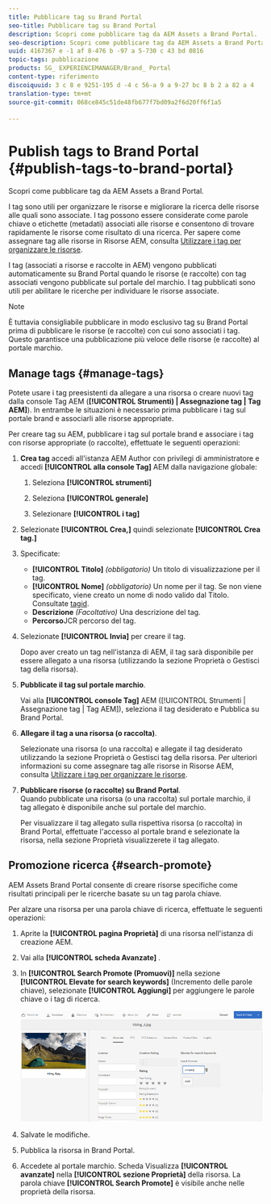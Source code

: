 ```yaml
---
title: Pubblicare tag su Brand Portal
seo-title: Pubblicare tag su Brand Portal
description: Scopri come pubblicare tag da AEM Assets a Brand Portal.
seo-description: Scopri come pubblicare tag da AEM Assets a Brand Portal.
uuid: 4167367 e -1 af 8-476 b -97 a 5-730 c 43 bd 0816
topic-tags: pubblicazione
products: SG_ EXPERIENCEMANAGER/Brand_ Portal
content-type: riferimento
discoiquuid: 3 c 8 e 9251-195 d -4 c 56-a 9 a 9-27 bc 8 b 2 a 82 a 4
translation-type: tm+mt
source-git-commit: 068ce845c51de48fb677f7bd09a2f6d20ff6f1a5

---
```



# Publish tags to Brand Portal {#publish-tags-to-brand-portal}

Scopri come pubblicare tag da AEM Assets a Brand Portal.

I tag sono utili per organizzare le risorse e migliorare la ricerca delle risorse alle quali sono associate. I tag possono essere considerate come parole chiave o etichette (metadati) associati alle risorse e consentono di trovare rapidamente le risorse come risultato di una ricerca. Per sapere come assegnare tag alle risorse in Risorse AEM, consulta [Utilizzare i tag per organizzare le risorse](https://helpx.adobe.com/experience-manager/6-5/assets/using/organize-assets.html#Usetagstoorganizeassets).

I tag (associati a risorse e raccolte in AEM) vengono pubblicati automaticamente su Brand Portal quando le risorse (e raccolte) con tag associati vengono pubblicate sul portale del marchio. I tag pubblicati sono utili per abilitare le ricerche per individuare le risorse associate.

>[!NOTE]
>
>È tuttavia consigliabile pubblicare in modo esclusivo tag su Brand Portal prima di pubblicare le risorse (e raccolte) con cui sono associati i tag. Questo garantisce una pubblicazione più veloce delle risorse (e raccolte) al portale marchio.

## Manage tags {#manage-tags}

Potete usare i tag preesistenti da allegare a una risorsa o creare nuovi tag dalla console Tag AEM (**[!UICONTROL Strumenti) | Assegnazione tag | Tag AEM]**). In entrambe le situazioni è necessario prima pubblicare i tag sul portale brand e associarli alle risorse appropriate.

Per creare tag su AEM, pubblicare i tag sul portale brand e associare i tag con risorse appropriate (o raccolte), effettuate le seguenti operazioni:

1. **Crea tag**
accedi all'istanza AEM Author con privilegi di amministratore e accedi **[!UICONTROL alla console Tag]** AEM dalla navigazione globale:

   1. Seleziona **[!UICONTROL strumenti]**

   2. Seleziona **[!UICONTROL generale]**

   3. Selezionare **[!UICONTROL i tag]**

2. Selezionate **[!UICONTROL Crea,]** quindi selezionate **[!UICONTROL Crea tag.]**
3. Specificate:

   * **[!UICONTROL Titolo]**
      *(obbligatorio)* Un titolo di visualizzazione per il tag.
   * **[!UICONTROL Nome]**
      *(obbligatorio)* Un nome per il tag. Se non viene specificato, viene creato un nome di nodo valido dal Titolo. Consultate [tagid](https://helpx.adobe.com/experience-manager/6-5/sites/developing/using/framework.html#TagID).
   * **Descrizione**
      *(Facoltativo)* Una descrizione del tag.
   * **Percorso**JCR percorso
del tag.

4. Selezionate **[!UICONTROL Invia]** per creare il tag.

   Dopo aver creato un tag nell'istanza di AEM, il tag sarà disponibile per essere allegato a una risorsa (utilizzando la sezione Proprietà o Gestisci tag della risorsa).

5. **Pubblicate il tag sul portale marchio**.

   Vai alla **[!UICONTROL console Tag]** AEM ([!UICONTROL Strumenti | Assegnazione tag | Tag AEM]), seleziona il tag desiderato e Pubblica su Brand Portal.

6. **Allegare il tag a una risorsa (o raccolta)**.

   Selezionate una risorsa (o una raccolta) e allegate il tag desiderato utilizzando la sezione Proprietà o Gestisci tag della risorsa. Per ulteriori informazioni su come assegnare tag alle risorse in Risorse AEM, consulta [Utilizzare i tag per organizzare le risorse](https://helpx.adobe.com/experience-manager/6-5/assets/using/organize-assets.html#Usetagstoorganizeassets).

7. **Pubblicare risorse (o raccolte) su Brand Portal**.\
   Quando pubblicate una risorsa (o una raccolta) sul portale marchio, il tag allegato è disponibile anche sul portale del marchio.

   Per visualizzare il tag allegato sulla rispettiva risorsa (o raccolta) in Brand Portal, effettuate l'accesso al portale brand e selezionate la risorsa, nella sezione Proprietà visualizzerete il tag allegato.

## Promozione ricerca {#search-promote}

AEM Assets Brand Portal consente di creare risorse specifiche come risultati principali per le ricerche basate su un tag parola chiave.

Per alzare una risorsa per una parola chiave di ricerca, effettuate le seguenti operazioni:

1. Aprite la **[!UICONTROL pagina Proprietà]** di una risorsa nell'istanza di creazione AEM.
2. Vai alla **[!UICONTROL scheda Avanzate]** .
3. In **[!UICONTROL Search Promote (Promuovi)]** nella sezione **[!UICONTROL Elevate for search keywords]** (Incremento delle parole chiave), selezionate **[!UICONTROL Aggiungi]** per aggiungere le parole chiave o i tag di ricerca.

   ![](assets/search-promote.png)

4. Salvate le modifiche.
5. Pubblica la risorsa in Brand Portal.
6. Accedete al portale marchio. Scheda Visualizza **[!UICONTROL avanzate]** nella **[!UICONTROL sezione Proprietà]** della risorsa.
La parola chiave **[!UICONTROL Search Promote]** è visibile anche nelle proprietà della risorsa.
